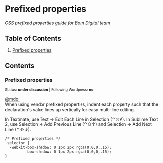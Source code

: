 # Prefixed properties

*CSS prefixed properties guide for Born Digital team*

## Table of Contents

  1. [Prefixed properties](#prefixed-properties)
  
## Contents

### Prefixed properties

<sup>Status: **under discussion** | Following Wordpress: **no** </sup>

[@mdo:](http://codeguide.co/#css-prefixed-properties) <br>
When using vendor prefixed properties, indent each property such that the declaration's value lines up vertically for easy multi-line editing. <br>

In Textmate, use Text → Edit Each Line in Selection (⌃⌘A). In Sublime Text 2, use Selection → Add Previous Line (⌃⇧↑) and Selection → Add Next Line (⌃⇧↓). <br>

```
/* Prefixed properties */
.selector {
  -webkit-box-shadow: 0 1px 2px rgba(0,0,0,.15);
          box-shadow: 0 1px 2px rgba(0,0,0,.15);
}
```
